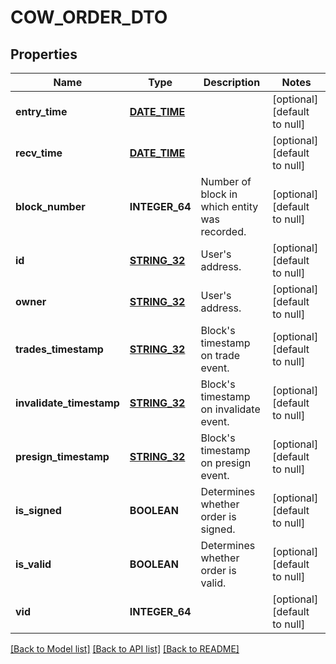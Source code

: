 # COW_ORDER_DTO

## Properties
Name | Type | Description | Notes
------------ | ------------- | ------------- | -------------
**entry_time** | [**DATE_TIME**](DATE_TIME.md) |  | [optional] [default to null]
**recv_time** | [**DATE_TIME**](DATE_TIME.md) |  | [optional] [default to null]
**block_number** | **INTEGER_64** | Number of block in which entity was recorded. | [optional] [default to null]
**id** | [**STRING_32**](STRING_32.md) | User&#39;s address. | [optional] [default to null]
**owner** | [**STRING_32**](STRING_32.md) | User&#39;s address. | [optional] [default to null]
**trades_timestamp** | [**STRING_32**](STRING_32.md) | Block&#39;s timestamp on trade event. | [optional] [default to null]
**invalidate_timestamp** | [**STRING_32**](STRING_32.md) | Block&#39;s timestamp on invalidate event. | [optional] [default to null]
**presign_timestamp** | [**STRING_32**](STRING_32.md) | Block&#39;s timestamp on presign event. | [optional] [default to null]
**is_signed** | **BOOLEAN** | Determines whether order is signed. | [optional] [default to null]
**is_valid** | **BOOLEAN** | Determines whether order is valid. | [optional] [default to null]
**vid** | **INTEGER_64** |  | [optional] [default to null]

[[Back to Model list]](../README.md#documentation-for-models) [[Back to API list]](../README.md#documentation-for-api-endpoints) [[Back to README]](../README.md)


